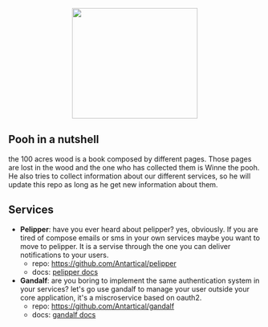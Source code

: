<p align="center">
  <img width="250" height="220" src="https://123emoji.com/wp-content/uploads/2017/08/sticker-4-13.png">
</p>


## Pooh in a nutshell
the 100 acres wood is a book composed by different pages. Those pages are lost in the wood and the one who has collected them
is Winne the pooh. He also tries to collect information about our different services, so he will update this repo as long as he get
new information about them.

## Services

  - **Pelipper**: have you ever heard about pelipper? yes, obviously. If you are tired of compose emails or sms in your own services maybe you want to move to pelipper. It is a servise through the one you can deliver notifications to your users.
    - repo: https://github.com/Antartical/pelipper
    - docs: [pelipper docs](/pelipper/readme.md)
  - **Gandalf**: are you boring to implement the same authentication system in your services? let's go use gandalf to manage your user outside your core application, it's a miscroservice based on oauth2.
    - repo: https://github.com/Antartical/gandalf
    - docs: [gandalf docs](/gandalf/readme.md)
